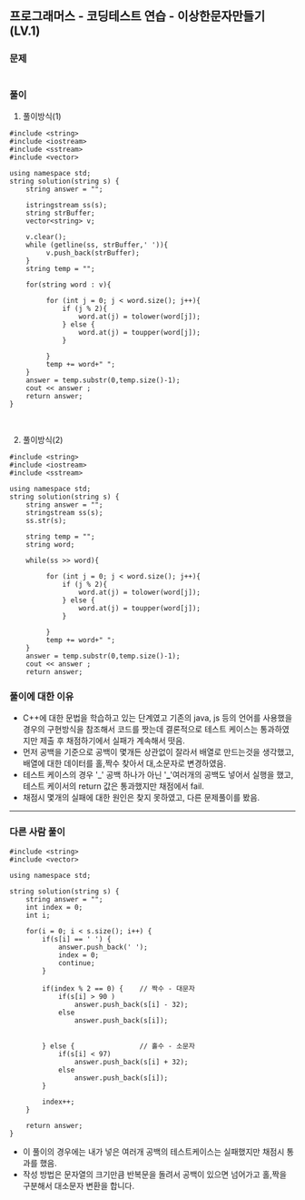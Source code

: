 ## 프로그래머스 - 코딩테스트 연습 - 이상한문자만들기 (LV.1)

### 문제

<img src="">

### 풀이

1. 풀이방식(1)

```
#include <string>
#include <iostream>
#include <sstream>
#include <vector>

using namespace std;
string solution(string s) {
    string answer = "";

    istringstream ss(s);
    string strBuffer;
    vector<string> v;

    v.clear();
    while (getline(ss, strBuffer,' ')){
         v.push_back(strBuffer);
    }
    string temp = "";

    for(string word : v){

         for (int j = 0; j < word.size(); j++){
             if (j % 2){
                 word.at(j) = tolower(word[j]);
             } else {
                 word.at(j) = toupper(word[j]);
             }

         }
         temp += word+" ";
    }
    answer = temp.substr(0,temp.size()-1);
    cout << answer ;
    return answer;
}
```

<br/>

2. 풀이방식(2)

```
#include <string>
#include <iostream>
#include <sstream>

using namespace std;
string solution(string s) {
    string answer = "";
    stringstream ss(s);
    ss.str(s);

    string temp = "";
    string word;

    while(ss >> word){

         for (int j = 0; j < word.size(); j++){
             if (j % 2){
                 word.at(j) = tolower(word[j]);
             } else {
                 word.at(j) = toupper(word[j]);
             }

         }
         temp += word+" ";
    }
    answer = temp.substr(0,temp.size()-1);
    cout << answer ;
    return answer;
```

### 풀이에 대한 이유

- C++에 대한 문법을 학습하고 있는 단계였고 기존의 java, js 등의 언어를 사용했을 경우의 구현방식을 참조해서 코드를 짯는데 결론적으로 테스트 케이스는 통과하였지만 제출 후 채점하기에서 실패가 계속해서 떳음.
- 먼저 공백을 기준으로 공백이 몇개든 상관없이 잘라서 배열로 만드는것을 생각했고, 배열에 대한 데이터를 홀,짝수 찾아서 대,소문자로 변경하였음.
- 테스트 케이스의 경우 '\_' 공백 하나가 아닌 '**\_**'여러개의 공백도 넣어서 실행을 했고, 테스트 케이서의 return 값은 통과했지만 채점에서 fail.
- 채점시 몇개의 실패에 대한 원인은 찾지 못하였고, 다른 문제풀이를 봤음.

<hr/>

### 다른 사람 풀이

```
#include <string>
#include <vector>

using namespace std;

string solution(string s) {
    string answer = "";
    int index = 0;
    int i;

    for(i = 0; i < s.size(); i++) {
        if(s[i] == ' ') {
            answer.push_back(' ');
            index = 0;
            continue;
        }

        if(index % 2 == 0) {    // 짝수 - 대문자
            if(s[i] > 90 )
                answer.push_back(s[i] - 32);
            else
                answer.push_back(s[i]);


        } else {                // 홀수 - 소문자
            if(s[i] < 97)
                answer.push_back(s[i] + 32);
            else
                answer.push_back(s[i]);
        }

        index++;
    }

    return answer;
}
```

- 이 풀이의 경우에는 내가 넣은 여러개 공백의 테스트케이스는 실패했지만 채점시 통과를 했음.
- 작성 방법은 문자열의 크기만큼 반복문을 돌려서 공백이 있으면 넘어가고 홀,짝을 구분해서 대소문자 변환을 합니다.
